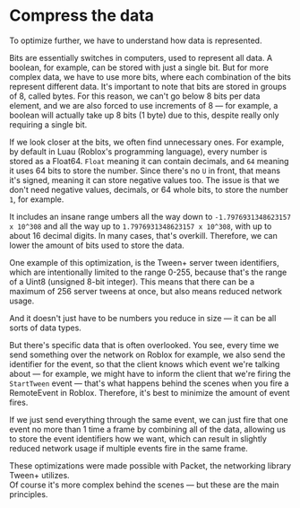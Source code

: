 # Compress the data

To optimize further, we have to understand how data is represented.

Bits are essentially switches in computers, used to represent all data. A boolean, for example, can be stored with just a single bit. But for more complex data, we have to use more bits, where each combination of the bits represent different data. It's important to note that bits are stored in groups of 8, called bytes. For this reason, we can't go below 8 bits per data element, and we are also forced to use increments of 8 — for example, a boolean will actually take up 8 bits (1 byte) due to this, despite really only requiring a single bit.

If we look closer at the bits, we often find unnecessary ones. For example, by default in Luau (Roblox's programming language), every number is stored as a Float64. `Float` meaning it can contain decimals, and `64` meaning it uses 64 bits to store the number. Since there's no `U` in front, that means it's signed, meaning it can store negative values too. The issue is that we don't need negative values, decimals, or 64 whole bits, to store the number `1`, for example.

It includes an insane range umbers all the way down to `-1.7976931348623157 x 10^308` and all the way up to `1.7976931348623157 x 10^308`, with up to about 16 decimal digits. In many cases, that's overkill. Therefore, we can lower the amount of bits used to store the data.

One example of this optimization, is the Tween+ server tween identifiers, which are intentionally limited to the range 0-255, because that's the range of a Uint8 (unsigned 8-bit integer). This means that there can be a maximum of 256 server tweens at once, but also means reduced network usage.

And it doesn't just have to be numbers you reduce in size — it can be all sorts of data types.



But there's specific data that is often overlooked. You see, every time we send something over the network on Roblox for example, we also send the identifier for the event, so that the client knows which event we're talking about — for example, we might have to inform the client that we're firing the `StartTween` event — that's what happens behind the scenes when you fire a RemoteEvent in Roblox. Therefore, it's best to minimize the amount of event fires.

If we just send everything through the same event, we can just fire that one event no more than 1 time a frame by combining all of the data, allowing us to store the event identifiers how we want, which can result in slightly reduced network usage if multiple events fire in the same frame.



These optimizations were made possible with Packet, the networking library Tween+ utilizes.\
Of course it's more complex behind the scenes — but these are the main principles.
